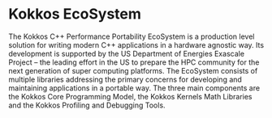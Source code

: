 # Kokkos EcoSystem

The Kokkos C++ Performance Portability EcoSystem is a production level solution for writing modern C++ applications in a hardware agnostic way.
Its development is supported by the US Department of Energies Exascale Project – the leading effort in the US to prepare the HPC community for the next generation of super computing platforms.
The EcoSystem consists of multiple libraries addressing the primary concerns for developing and maintaining applications in a portable way.
The three main components are the Kokkos Core Programming Model, the Kokkos Kernels Math Libraries and the Kokkos Profiling and Debugging Tools.
